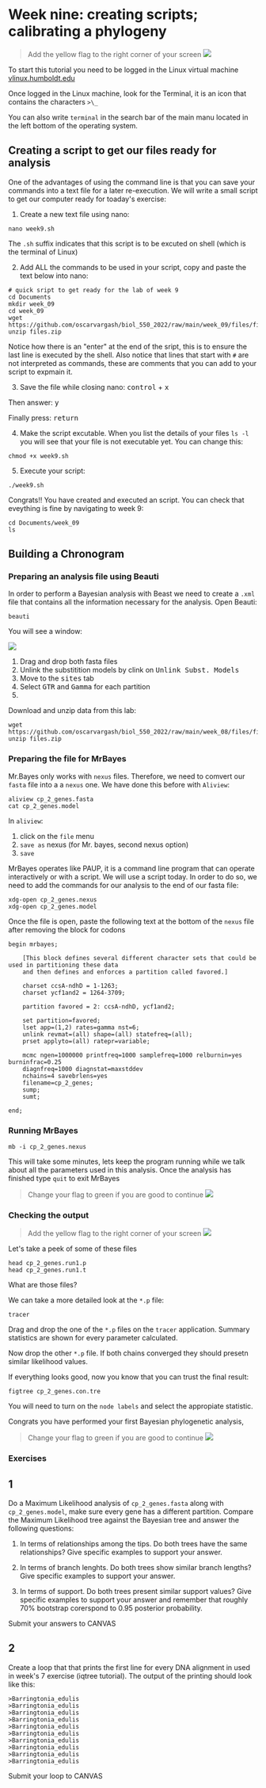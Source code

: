 # Week nine: creating scripts; calibrating a phylogeny

> Add the yellow flag to the right corner of your screen ![](img/yellow.jpeg)

To start this tutorial you need to be logged in the Linux virtual machine
[vlinux.humboldt.edu](https://vlinux.humboldt.edu/)

Once logged in the Linux machine, look for the Terminal, it is an icon that contains the characters `>\_`

You can also write `terminal` in the search bar of the main manu located in the left bottom of the operating system.

## Creating a script to get our files ready for analysis

One of the advantages of using the command line is that you can save your commands into a text file for a later re-execution. We will write a small script to get our computer ready for toaday's exercise:

1. Create a new text file using nano:
```
nano week9.sh
```
The `.sh` suffix indicates that this script is to be excuted on shell (which is the terminal of Linux)

2. Add ALL the commands to be used in your script, copy and paste the text below into nano:

```
# quick sript to get ready for the lab of week 9
cd Documents
mkdir week_09
cd week_09
wget https://github.com/oscarvargash/biol_550_2022/raw/main/week_09/files/files.zip
unzip files.zip

```
Notice how there is an "enter" at the end of the sript, this is to ensure the last line is executed by the shell. Also notice that lines that start with `#` are not interpreted as commands, these are comments that you can add to your script to expmain it.

3. Save the file while closing nano:
<kbd>control</kbd> + <kbd>x</kbd>

Then answer:
<kbd>y</kbd>

Finally press:
<kbd>return</kbd>

4. Make the script excutable. When you list the details of your files `ls -l` you will see that your file is not executable yet. You can change this:

```
chmod +x week9.sh
```

5. Execute your script:
```
./week9.sh
```

Congrats!! You have created and executed an script. You can check that eveything is fine by navigating to week 9:

```
cd Documents/week_09
ls
```

## Building a Chronogram

### Preparing an analysis file using Beauti

In order to perform a Bayesian analysis with Beast we need to create a `.xml` file that contains all the information necessary for the analysis. Open Beauti:

```
beauti
```

You will see a window:

![](img/beauti.png)

1. Drag and drop both fasta files
2. Unlink the substitition models by clink on <kbd>Unlink Subst. Models</kbd>
3. Move to the <kbd>sites</kbd> tab
4. Select <kbd>GTR</kbd> and <kbd>Gamma</kbd> for each partition
5.








Download and unzip data from this lab:

```
wget https://github.com/oscarvargash/biol_550_2022/raw/main/week_08/files/files.zip
unzip files.zip
```

### Preparing the file for MrBayes

Mr.Bayes only works with `nexus` files. Therefore, we need to comvert our `fasta` file into a a `nexus` one. We have done this before with `Aliview`:

```
aliview cp_2_genes.fasta
cat cp_2_genes.model
```

In `aliview`:

1. click on the `file` menu
2. `save as` nexus (for Mr. bayes, second nexus option)
3. `save`

MrBayes operates like PAUP, it is a command line program that can operate interactively or with a script. We will use a script today. In order to do so, we need to add the commands for our analysis to the end of our fasta file:

```
xdg-open cp_2_genes.nexus
xdg-open cp_2_genes.model
```

Once the file is open, paste the following text at the bottom of the `nexus` file after removing the block for codons

```
begin mrbayes;

    [This block defines several different character sets that could be used in partitioning these data
    and then defines and enforces a partition called favored.]

    charset ccsA-ndhD = 1-1263;
    charset ycf1and2 = 1264-3709;

    partition favored = 2: ccsA-ndhD, ycf1and2;

    set partition=favored;
    lset app=(1,2) rates=gamma nst=6;
    unlink revmat=(all) shape=(all) statefreq=(all);
    prset applyto=(all) ratepr=variable;
    
    mcmc ngen=1000000 printfreq=1000 samplefreq=1000 relburnin=yes burninfrac=0.25							
	diagnfreq=1000 diagnstat=maxstddev											
	nchains=4 savebrlens=yes 
	filename=cp_2_genes;
	sump;
	sumt;

end;

```

### Running MrBayes

```
mb -i cp_2_genes.nexus
```

This will take some minutes, lets keep the program running while we talk about all the parameters used in this analysis. Once the analysis has finished type `quit` to exit MrBayes

> Change your flag to green if you are good to continue ![](img/green.jpeg)

### Checking the output

> Add the yellow flag to the right corner of your screen ![](img/yellow.jpeg)

Let's take a peek of some of these files

```
head cp_2_genes.run1.p
head cp_2_genes.run1.t
```

What are those files?

We can take a more detailed look at the `*.p` file:

```
tracer
```

Drag and drop the one of the `*.p` files on the  `tracer` application. Summary statistics are shown for every parameter calculated.

Now drop the other `*.p` file. If both chains converged they should presetn similar likelihood values.

If everything looks good, now you know that you can trust the final result:

```
figtree cp_2_genes.con.tre
```

You will need to turn on the `node labels` and select the appropiate statistic.

Congrats you have performed your first Bayesian phylogenetic analysis,

> Change your flag to green if you are good to continue ![](img/green.jpeg)


### Exercises

## 1

Do a Maximum Likelihood analysis of `cp_2_genes.fasta` along with `cp_2_genes.model`, make sure every gene has a different partition. Compare the Maximum Likelihood tree against the Bayesian tree and answer the following questions:

1. In terms of relationships among the tips. Do both trees have the same relationships? Give specific examples to support your answer.

2. In terms of branch lenghts. Do both trees show similar branch lengths? Give specific examples to support your answer.

3. In terms of support. Do both trees present similar support values? Give specific examples to support your answer and remember that roughly 70% bootstrap corerspond to 0.95 posterior probability.

Submit your answers to CANVAS

## 2

Create a loop that that prints the first line for every DNA alignment in used in week's 7 exercise (iqtree tutorial). The output of the printing should look like this:

```
>Barringtonia_edulis
>Barringtonia_edulis
>Barringtonia_edulis
>Barringtonia_edulis
>Barringtonia_edulis
>Barringtonia_edulis
>Barringtonia_edulis
>Barringtonia_edulis
>Barringtonia_edulis
>Barringtonia_edulis
```

Submit your loop to CANVAS
